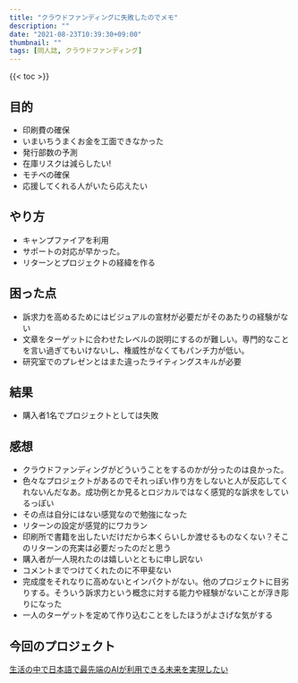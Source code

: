 ```yaml
---
title: "クラウドファンディングに失敗したのでメモ"
description: ""
date: "2021-08-23T10:39:30+09:00"
thumbnail: ""
tags: [同人誌, クラウドファンディング]
---
```


{{< toc >}}

## 目的
- 印刷費の確保
- いまいちうまくお金を工面できなかった
- 発行部数の予測
- 在庫リスクは減らしたい!
- モチベの確保
- 応援してくれる人がいたら応えたい
## やり方
- キャンプファイアを利用
- サポートの対応が早かった。
- リターンとプロジェクトの経緯を作る
## 困った点
- 訴求力を高めるためにはビジュアルの宣材が必要だがそのあたりの経験がない
- 文章をターゲットに合わせたレベルの説明にするのが難しい。専門的なことを言い過ぎてもいけないし、権威性がなくてもパンチ力が低い。
- 研究室でのプレゼンとはまた違ったライティングスキルが必要
## 結果
- 購入者1名でプロジェクトとしては失敗
## 感想
- クラウドファンディングがどういうことをするのかが分ったのは良かった。
- 色々なプロジェクトがあるのでそれっぽい作り方をしないと人が反応してくれないんだなあ。成功例とか見るとロジカルではなく感覚的な訴求をしているっぽい
- その点は自分にはない感覚なので勉強になった
- リターンの設定が感覚的にワカラン
- 印刷所で書籍を出したいだけだから本くらいしか渡せるものなくない？そこのリターンの充実は必要だったのだと思う
- 購入者が一人現れたのは嬉しいとともに申し訳ない
- コメントまでつけてくれたのに不甲斐ない
- 完成度をそれなりに高めないとインパクトがない。他のプロジェクトに目劣りする。そういう訴求力という概念に対する能力や経験がないことが浮き彫りになった
- 一人のターゲットを定めて作り込むことをしたほうがよさげな気がする

## 今回のプロジェクト
[生活の中で日本語で最先端のAIが利用できる未来を実現したい](https://camp-fire.jp/projects/view/389314)

